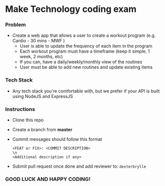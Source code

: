 # Make Technology coding exam

### Problem
 * Create a web app that allows a user to create a workout program (e.g. Cardio - 30 mins - MWF )
    * User is able to update the frequency of each item in the program
    * Each workout program must have a timeframe (keep it simple, 1 week, 2 months, etc)
    * If you can, have a daily/weekly/monthly view of the routines
    * User must be able to add new routines and update existing items


### Tech Stack
* Any tech stack you're comfortable with, but we prefer if your API is built using NodeJS and ExpressJS

### Instructions
* Clone this repo
* Create a branch from __master__
* Commit messages should follow this format

    ```
    <FEAT or FIX>: <COMMIT DESCRIPTION>
    \n
    <Additional description if any>
    ```
* Submit pull request once done and add reviewer to: `dexterbrylle`

### GOOD LUCK AND HAPPY CODING!
